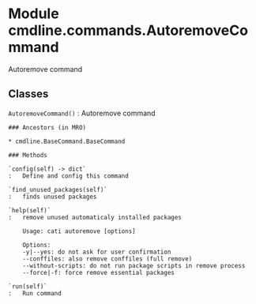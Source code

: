 Module cmdline.commands.AutoremoveCommand
=========================================
Autoremove command

Classes
-------

`AutoremoveCommand()`
:   Autoremove command

    ### Ancestors (in MRO)

    * cmdline.BaseCommand.BaseCommand

    ### Methods

    `config(self) ‑> dict`
    :   Define and config this command

    `find_unused_packages(self)`
    :   finds unused packages

    `help(self)`
    :   remove unused automaticaly installed packages
        
        Usage: cati autoremove [options]
        
        Options:
        -y|--yes: do not ask for user confirmation
        --conffiles: also remove conffiles (full remove)
        --without-scripts: do not run package scripts in remove process
        --force|-f: force remove essential packages

    `run(self)`
    :   Run command